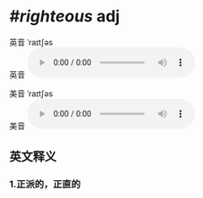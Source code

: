 # ***\#righteous*** adj
英音 ˈraɪtʃəs  
英音
<audio src="./media/righteous1_AAC.aac" controls="controls"></audio>

美音 ˈraɪtʃəs  
美音
<audio src="./media/righteous2_AAC.aac" controls="controls"></audio>



  

英文释义
---
### 1.**正派的，正直的**  


